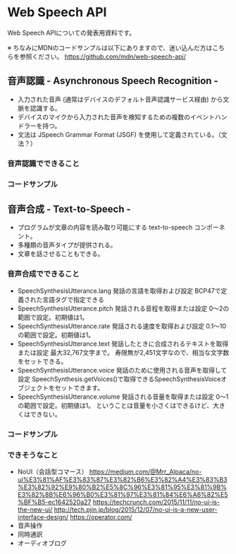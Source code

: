 # Web Speech API
Web Speech APIについての発表用資料です。

※ ちなみにMDNのコードサンプルは以下にありますので、迷い込んだ方はこちらを参照ください。
https://github.com/mdn/web-speech-api/

## 音声認識 - Asynchronous Speech Recognition -
- 入力された音声 (通常はデバイスのデフォルト音声認識サービス経由) から文脈を認識する。
- デバイスのマイクから入力された音声を検知するための複数のイベントハンドラーを持つ。
- 文法は JSpeech Grammar Format (JSGF) を使用して定義されている。（文法？）

### 音声認識でできること



### コードサンプル


## 音声合成 - Text-to-Speech -
- プログラムが文章の内容を読み取り可能にする text-to-speech コンポーネント。
- 多種類の音声タイプが提供される。
- 文章を話させることもできる。

### 音声合成でできること
- SpeechSynthesisUtterance.lang
発話の言語を取得および設定
BCP47で定義された言語タグで指定できる
- SpeechSynthesisUtterance.pitch
発話される音程を取得または設定
0〜2の範囲で設定。初期値は1。
- SpeechSynthesisUtterance.rate
発話される速度を取得および設定
0.1〜10の範囲で設定。初期値は1。
- SpeechSynthesisUtterance.text
発話したときに合成されるテキストを取得または設定
最大32,767文字まで。
寿限無が2,451文字なので、相当な文字数をセットできる。
- SpeechSynthesisUtterance.voice
発話のために使用される音声を取得して設定
SpeechSynthesis.getVoices()で取得できるSpeechSynthesisVoiceオブジェクトをセットできます。
- SpeechSynthesisUtterance.volume
発話される音量を取得または設定
0〜1の範囲で設定。初期値は1。
ということは音量を小さくはできるけど、大きくはできない。

### コードサンプル


### できそうなこと
- NoUI（会話型コマース）
https://medium.com/@Mrr_Alpaca/no-ui%E3%81%AF%E3%83%87%E3%82%B6%E3%82%A4%E3%83%B3%E3%82%92%E9%80%B2%E5%8C%96%E3%81%95%E3%81%9B%E3%82%8B%E6%96%B0%E3%81%97%E3%81%84%E6%A6%82%E5%BF%B5-ec1642520a27
https://techcrunch.com/2015/11/11/no-ui-is-the-new-ui/
http://tech.pjin.jp/blog/2015/12/07/no-ui-is-a-new-user-interface-design/
https://operator.com/
- 音声操作
- 同時通訳
- オーディオブログ

